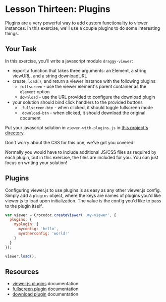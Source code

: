 # Lesson Thirteen: Plugins

Plugins are a very powerful way to add custom functionality to viewer instances. In this exercise, we'll use a couple plugins to do some interesting things.

## Your Task

In this exercise, you'll write a javascript module `draggy-viewer`:
- export a function that takes three arguments: an Element, a string viewURL, and a string downloadURL
- create, `load()`,  and return a viewer instance with the following plugins:
  + `fullscreen` - use the viewer element's parent container as the `element` option
  + `download` - use the URL provided to configure the download plugin
- your solution should bind click handlers to the provided buttons
  + `.fullscreen-btn` - when clicked, it should toggle fullscreen mode
  + `.download-btn` - when clicked, it should download the original document

Put your javascript solution in `viewer-with-plugins.js` in [this project's directory](/open/13-plugins).

Don't worry about the CSS for this one; we've got you covered!

Normally you would have to include additional JS/CSS files as required by each plugin, but in this exercise, the files are included for you. You can just focus on writing your solution!

## Plugins

Configuring viewer.js to use plugins is as easy as any other viewer.js config. Simply add a `plugins` object, where the keys are names of plugins you'd like viewer.js to load upon initialization. The value is the config you'd like to pass to the plugin itself.
```js
var viewer = Crocodoc.createViewer('.my-viewer', {
  plugins: {
    myplugin: {
      myconfig: 'hello',
      myotherconfig: 'world!'
    }
  }
});

viewer.load();
```


## Resources

* [viewer.js plugins](https://github.com/box/viewer.js#plugins) documentation
* [fullscreen plugin](https://github.com/box/viewer.js/blob/master/plugins/fullscreen/README.md) documentation
* [download plugin](https://github.com/box/viewer.js/blob/master/plugins/download/README.md) documentation
